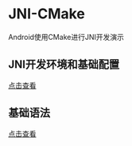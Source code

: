 # JNI-CMake

Android使用CMake进行JNI开发演示

## JNI开发环境和基础配置

[点击查看](https://github.com/xuexiangjys/JNI-CMake/blob/master/PREPARE_ENVIRONMENT.md)

## 基础语法

[点击查看](https://github.com/xuexiangjys/JNI-CMake/blob/master/BASE_GRAMMAR.md)
